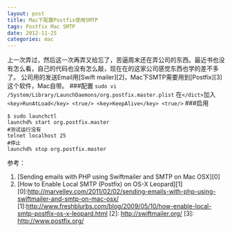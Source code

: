 ```yaml
---
layout: post
title: Mac下配置Postfix使用SMTP
tags: Postfix Mac SMTP
date: 2012-11-25
categories: mac
---
```


上一次弄过，然后这一次再弄又给忘了，苦逼周末还在弄公司的东西。最近书也没有怎么看，自己的代码也没有怎么敲，现在在的这家公司感觉东西也学的差不多了。
公司用的发送Email用[Swift mailer][2]，Mac下SMTP需要用到[Postfix][3]这个软件，Mac自带。
###配置
`sudo vi /System/Library/LaunchDaemons/org.postfix.master.plist`
在`</dict>`加入`<key>RunAtLoad</key> <true/> <key>KeepAlive</key> <true/>`
###启用
```
$ sudo launchctl
launchd% start org.postfix.master
#测试运行没有
telnet localhost 25
#停止
launchd% stop org.postfix.master
```
参考：

1. [Sending emails with PHP using Swiftmailer and SMTP on Mac OSX][0]
2. [How to Enable Local SMTP (Postfix) on OS-X Leopard][1]
[0]:http://marvelley.com/2011/02/02/sending-emails-with-php-using-swiftmailer-and-smtp-on-mac-osx/  
[1]:http://www.freshblurbs.com/blog/2009/05/10/how-enable-local-smtp-postfix-os-x-leopard.html
[2]: http://swiftmailer.org/
[3]: http://www.postfix.org/
